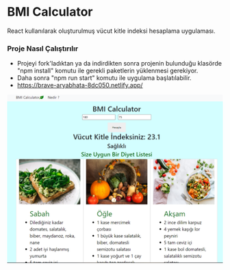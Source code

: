 # BMI Calculator

React kullanılarak oluşturulmuş vücut kitle indeksi hesaplama uygulaması.

### Proje Nasıl Çalıştırılır

- Projeyi fork'ladıktan ya da indirdikten sonra projenin bulunduğu klasörde "npm install" komutu ile gerekli paketlerin yüklenmesi gerekiyor.
- Daha sonra "npm run start" komutu ile uygulama başlatılabilir.
- https://brave-aryabhata-8dc050.netlify.app/

<img src="bmiCalcScreenShot.png" alt="website"/>

